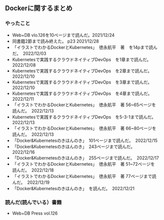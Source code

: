 ## Dockerに関するまとめ

### やったこと

- Web+DB vlo.126を10ページまで読んだ。2021/12/24
- 同書籍2節まで読み終えた。 p23 2021/12/28
- 「イラストでわかるDockerとKubernetes」　徳永航平　著　を14pまで読んだ。　2022/12/03
- Kubernetesで実践するクラウドネイティブDevOps　を1章まで読んだ。　2022/12/08
- Kubernetesで実践するクラウドネイティブDevOps　を2章まで読んだ。　2022/12/10
- Kubernetesで実践するクラウドネイティブDevOps　を3章まで読んだ。　2022/12/10
- Kubernetesで実践するクラウドネイティブDevOps　を4章まで読んだ。　2022/12/11
- 「イラストでわかるDockerとKubernetes」　徳永航平　著 56~65ページを読んだ。　2022/12/13
- Kubernetesで実践するクラウドネイティブDevOps　を5-3-1まで読んだ。　2022/12/13
- 「イラストでわかるDockerとKubernetes」　徳永航平　著 66~80ページを読んだ。　2022/12/13
- 「Docker&Kubernetesのきほんのき」　101ページまで読んだ。　2022/12/15
- 「Docker&Kubernetesのきほんのき」　243ページまで読んだ。　2022/12/16
- 「Docker&Kubernetesのきほんのき」　255ページまで読んだ。　2022/12/17
- 「イラストでわかるDockerとKubernetes」　徳永航平　著 51~72ページを読んだ。　2022/12/18
- 「イラストでわかるDockerとKubernetes」　徳永航平　著 77ページまで読んだ。　2022/12/19
- 「Docker&Kubernetesのきほんのき」　を読んだ。　2022/12/21



### 読んだ(読んでいる）書籍

- Web+DB Press vol.126
